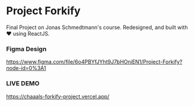 # Project Forkify

Final Project on Jonas Schmedtmann's course. Redesigned, and built with ❤️ using ReactJS.

### Figma Design

https://www.figma.com/file/6o4PBYfJYht9J7bHOniEN1/Project-Forkify?node-id=0%3A1

### LIVE DEMO

https://chaaals-forkify-project.vercel.app/
